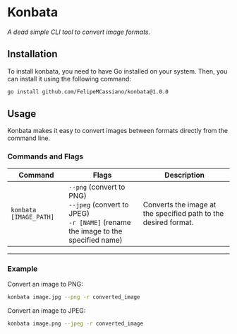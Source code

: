 # **Konbata**  
*A dead simple CLI tool to convert image formats.*

## Installation

To install konbata, you need to have Go installed on your system. Then, you can install it using the following command:

```bash
go install github.com/FelipeMCassiano/konbata@1.0.0
```

## **Usage**  
Konbata makes it easy to convert images between formats directly from the command line.

### **Commands and Flags**  
| **Command**            | **Flags**                                   | **Description**                                             |  
|-------------------------|---------------------------------------------|-------------------------------------------------------------|  
| `konbata [IMAGE_PATH]`  | `--png` (convert to PNG) <br> `--jpeg` (convert to JPEG) <br> `-r [NAME]` (rename the image to the specified name)| Converts the image at the specified path to the desired format. |

---

### **Example**  
Convert an image to PNG:  
```bash
konbata image.jpg --png -r converted_image
```

Convert an image to JPEG:  
```bash
konbata image.png --jpeg -r converted_image
```
